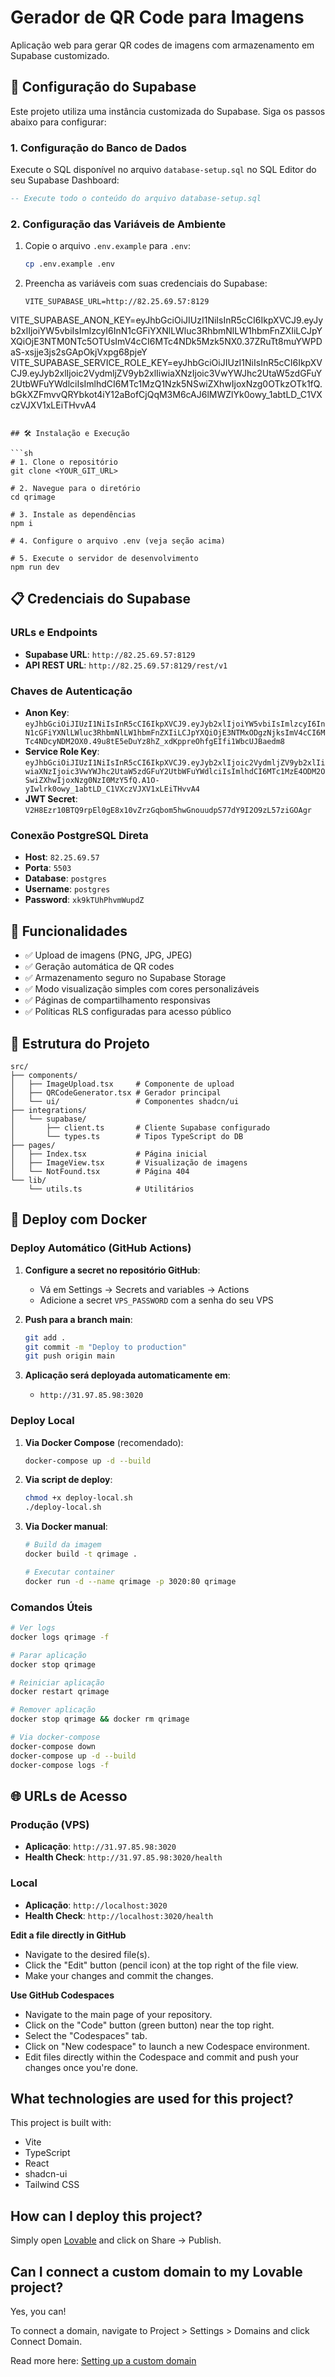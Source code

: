 # Gerador de QR Code para Imagens

Aplicação web para gerar QR codes de imagens com armazenamento em Supabase customizado.

## 🚀 Configuração do Supabase

Este projeto utiliza uma instância customizada do Supabase. Siga os passos abaixo para configurar:

### 1. Configuração do Banco de Dados

Execute o SQL disponível no arquivo `database-setup.sql` no SQL Editor do seu Supabase Dashboard:

```sql
-- Execute todo o conteúdo do arquivo database-setup.sql
```

### 2. Configuração das Variáveis de Ambiente

1. Copie o arquivo `.env.example` para `.env`:
   ```sh
   cp .env.example .env
   ```

2. Preencha as variáveis com suas credenciais do Supabase:
   ```env
   VITE_SUPABASE_URL=http://82.25.69.57:8129
VITE_SUPABASE_ANON_KEY=eyJhbGciOiJIUzI1NiIsInR5cCI6IkpXVCJ9.eyJyb2xlIjoiYW5vbiIsImlzcyI6InN1cGFiYXNlLWluc3RhbmNlLW1hbmFnZXIiLCJpYXQiOjE3NTM0NTc5OTUsImV4cCI6MTc4NDk5Mzk5NX0.37ZRuTt8muYWPDaS-xsjje3js2sGApOkjVxpg68pjeY
VITE_SUPABASE_SERVICE_ROLE_KEY=eyJhbGciOiJIUzI1NiIsInR5cCI6IkpXVCJ9.eyJyb2xlIjoic2VydmljZV9yb2xlIiwiaXNzIjoic3VwYWJhc2UtaW5zdGFuY2UtbWFuYWdlciIsImlhdCI6MTc1MzQ1Nzk5NSwiZXhwIjoxNzg0OTkzOTk1fQ.bGkXZFmvvQRYbkot4iY12aBofCjQqM3M6cAJ6lMWZlYk0owy_1abtLD_C1VXczVJXV1xLEiTHvvA4
   ```

## 🛠️ Instalação e Execução

```sh
# 1. Clone o repositório
git clone <YOUR_GIT_URL>

# 2. Navegue para o diretório
cd qrimage

# 3. Instale as dependências
npm i

# 4. Configure o arquivo .env (veja seção acima)

# 5. Execute o servidor de desenvolvimento
npm run dev
```

## 📋 Credenciais do Supabase

### URLs e Endpoints
- **Supabase URL**: `http://82.25.69.57:8129`
- **API REST URL**: `http://82.25.69.57:8129/rest/v1`

### Chaves de Autenticação
- **Anon Key**: `eyJhbGciOiJIUzI1NiIsInR5cCI6IkpXVCJ9.eyJyb2xlIjoiYW5vbiIsImlzcyI6InN1cGFiYXNlLWluc3RhbmNlLW1hbmFnZXIiLCJpYXQiOjE3NTMxODgzNjksImV4cCI6MTc4NDcyNDM2OX0.49u8tE5eDuYz8hZ_xdKppreOhfgEIfi1WbcUJBaedm8`
- **Service Role Key**: `eyJhbGciOiJIUzI1NiIsInR5cCI6IkpXVCJ9.eyJyb2xlIjoic2VydmljZV9yb2xlIiwiaXNzIjoic3VwYWJhc2UtaW5zdGFuY2UtbWFuYWdlciIsImlhdCI6MTc1MzE4ODM2OSwiZXhwIjoxNzg0NzI0MzY5fQ.A1O-yIwlrk0owy_1abtLD_C1VXczVJXV1xLEiTHvvA4`
- **JWT Secret**: `V2H8Ezr10BTQ9rpEl0gE8x10vZrzGqbom5hwGnouudpS77dY9I2O9zL57ziGOAgr`

### Conexão PostgreSQL Direta
- **Host**: `82.25.69.57`
- **Porta**: `5503`
- **Database**: `postgres`
- **Username**: `postgres`
- **Password**: `xk9kTUhPhvmWupdZ`

## 🔧 Funcionalidades

- ✅ Upload de imagens (PNG, JPG, JPEG)
- ✅ Geração automática de QR codes
- ✅ Armazenamento seguro no Supabase Storage
- ✅ Modo visualização simples com cores personalizáveis
- ✅ Páginas de compartilhamento responsivas
- ✅ Políticas RLS configuradas para acesso público

## 📁 Estrutura do Projeto

```
src/
├── components/
│   ├── ImageUpload.tsx     # Componente de upload
│   ├── QRCodeGenerator.tsx # Gerador principal
│   └── ui/                 # Componentes shadcn/ui
├── integrations/
│   └── supabase/
│       ├── client.ts       # Cliente Supabase configurado
│       └── types.ts        # Tipos TypeScript do DB
├── pages/
│   ├── Index.tsx           # Página inicial
│   ├── ImageView.tsx       # Visualização de imagens
│   └── NotFound.tsx        # Página 404
└── lib/
    └── utils.ts            # Utilitários
```

## 🐳 Deploy com Docker

### Deploy Automático (GitHub Actions)

1. **Configure a secret no repositório GitHub**:
   - Vá em Settings → Secrets and variables → Actions
   - Adicione a secret `VPS_PASSWORD` com a senha do seu VPS

2. **Push para a branch main**:
   ```bash
   git add .
   git commit -m "Deploy to production"
   git push origin main
   ```

3. **Aplicação será deployada automaticamente em**:
   - `http://31.97.85.98:3020`

### Deploy Local

1. **Via Docker Compose** (recomendado):
   ```bash
   docker-compose up -d --build
   ```

2. **Via script de deploy**:
   ```bash
   chmod +x deploy-local.sh
   ./deploy-local.sh
   ```

3. **Via Docker manual**:
   ```bash
   # Build da imagem
   docker build -t qrimage .
   
   # Executar container
   docker run -d --name qrimage -p 3020:80 qrimage
   ```

### Comandos Úteis

```bash
# Ver logs
docker logs qrimage -f

# Parar aplicação
docker stop qrimage

# Reiniciar aplicação
docker restart qrimage

# Remover aplicação
docker stop qrimage && docker rm qrimage

# Via docker-compose
docker-compose down
docker-compose up -d --build
docker-compose logs -f
```

## 🌐 URLs de Acesso

### Produção (VPS)
- **Aplicação**: `http://31.97.85.98:3020`
- **Health Check**: `http://31.97.85.98:3020/health`

### Local
- **Aplicação**: `http://localhost:3020`
- **Health Check**: `http://localhost:3020/health`

**Edit a file directly in GitHub**

- Navigate to the desired file(s).
- Click the "Edit" button (pencil icon) at the top right of the file view.
- Make your changes and commit the changes.

**Use GitHub Codespaces**

- Navigate to the main page of your repository.
- Click on the "Code" button (green button) near the top right.
- Select the "Codespaces" tab.
- Click on "New codespace" to launch a new Codespace environment.
- Edit files directly within the Codespace and commit and push your changes once you're done.

## What technologies are used for this project?

This project is built with:

- Vite
- TypeScript
- React
- shadcn-ui
- Tailwind CSS

## How can I deploy this project?

Simply open [Lovable](https://lovable.dev/projects/11fc11b8-7c01-4112-b1e3-786494c62d1c) and click on Share -> Publish.

## Can I connect a custom domain to my Lovable project?

Yes, you can!

To connect a domain, navigate to Project > Settings > Domains and click Connect Domain.

Read more here: [Setting up a custom domain](https://docs.lovable.dev/tips-tricks/custom-domain#step-by-step-guide)
